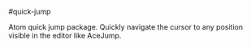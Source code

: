 #quick-jump

Atom quick jump package. Quickly navigate the cursor to any position visible in the editor like AceJump.
